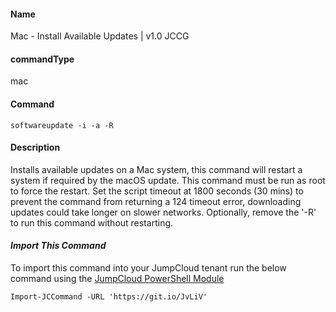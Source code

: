 #### Name

Mac - Install Available Updates | v1.0 JCCG

#### commandType

mac

#### Command

```
softwareupdate -i -a -R
```

#### Description

Installs available updates on a Mac system, this command will restart a system if required by the macOS update. This command must be run as root to force the restart. Set the script timeout at 1800 seconds (30 mins) to prevent the command from returning a 124 timeout error, downloading updates could take longer on slower networks. Optionally, remove the '-R' to run this command without restarting.

#### _Import This Command_

To import this command into your JumpCloud tenant run the below command using the [JumpCloud PowerShell Module](https://github.com/TheJumpCloud/support/wiki/Installing-the-JumpCloud-PowerShell-Module)

```
Import-JCCommand -URL 'https://git.io/JvLiV'
```
